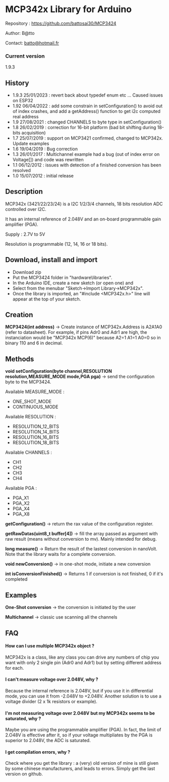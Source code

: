 # MCP342x Library for Arduino #

Repository : https://github.com/battosai30/MCP3424

Author:  B@tto

Contact: batto@hotmail.fr

### Current version ###

1.9.3

## History ##

- 1.9.3  25/01/2023 : revert back about typedef enum etc ... Caused issues on ESP32
- 1.92 06/04/2022 : add some constrain in setConfiguration() to avoid out of index crashes, and add a getAddress() function to get i2c computed real address
- 1.9 27/08/2021 : changed CHANNELS to byte type in setConfiguration()
- 1.8 26/02/2019 : correction for 16-bit platform (bad bit shifting during 18-bits acquisition)
- 1.7 25/07/2019 : support on MCP3421 confirmed, changed to MCP342x. Update examples
- 1.6 19/04/2019 : Bug correction
- 1.3 26/01/2017 : Multichannel example had a bug (out of index error on Voltage[]) and code was rewritten
- 1.1 06/12/2012 : issues with detection of a finished conversion has been resolved
- 1.0 15/07/2012 : initial release 

## Description ##

MCP342x (3421/22/23/24) is a I2C 1/2/3/4 channels, 18 bits resolution ADC controlled over I2C.

It has an internal reference of 2.048V and an on-board programmable gain amplifier (PGA).

Supply : 2.7V to 5V

Resolution is programmable (12, 14, 16 or 18 bits). 

## Download, install and import ##
- Download zip
- Put the MCP3424 folder in "hardware\libraries\". 
- In the Arduino IDE, create a new sketch (or open one) and 
- Select from the menubar "Sketch->Import Library->MCP342x".
- Once the library is imported, an "#include <MCP342x.h>" line will appear at the top of your sketch. 

## Creation ##
**MCP3424(int address)** -> Create instance of MCP342x.Address is A2A1A0 (refer to datasheet). For example, if pins Adr0 and Adr1 are high, the instanciation would be "MCP342x MCP(6)" because A2=1 A1=1 A0=0 so in binary 110 and 6 in decimal.
 
## Methods ##
	
**void setConfiguration(byte channel,RESOLUTION resolution,MEASURE_MODE mode,PGA pga)** -> send the configuration byte to the MCP3424. 

Available MEASURE_MODE :
- ONE_SHOT_MODE
- CONTINUOUS_MODE

Available RESOLUTION :
- RESOLUTION_12_BITS
- RESOLUTION_14_BITS
- RESOLUTION_16_BITS
- RESOLUTION_18_BITS

Available CHANNELS :	
- CH1
- CH2
- CH3
- CH4

Available PGA :
- PGA_X1
- PGA_X2
- PGA_X4
- PGA_X8


**getConfiguration()** -> return the rax value of the configuration register.

**getRawDatas(uint8_t buffer[4])** -> fill the array passed as argument with raw result (means without conversion to mv). Mainly intended for debug.

**long measure()** -> Return the result of the lastest conversion in nanoVolt. Note that the library waits for a complete conversion.

**void newConversion()** -> in one-shot mode, initiate a new conversion

**int isConversionFinished()** -> Returns 1 if conversion is not finished, 0 if it's completed

## Examples ##

**One-Shot conversion** -> the conversion is initiated by the user

**Multichannel** -> classic use scanning all the channels

## FAQ ##
#### How can I use multiple MCP342x object ? ####
MCP342x is a class, like any class you can drive any numbers of chip you want with only 2 single pin (Adr0 and Adr1) but by setting different address for each.

#### I can't measure voltage over 2.048V, why ? ####
Because the internal reference is 2.048V, but if you use it in differential mode, you can use it from -2.048V to +2.048V. 
Another solution is to use a voltage divider (2 x 1k resistors or example).

#### I'm not measuring voltage over 2.048V but my MCP342x seems to be saturated, why ? ####
Maybe you are using the programmable amplifier (PGA). In fact, the limit of 2.O48V is effective after it, so if your voltage multipliates by the PGA is superior to 2.048V, the ADC is saturated.

#### I get compilation errors, why ? ####
Check where you get the library : a (very) old version of mine is still given by some chinese manufacturers, and leads to errors. Simply get the last version on github.
